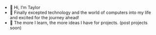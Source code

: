 - 👋 Hi, I’m Taylor
- 🐛 Finally excepted technology and the world of computers into my life and excited for the journey ahead!
- 🧠 The more I learn, the more ideas I have for projects. (post projects soon)
